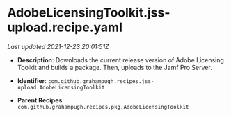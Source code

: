# AdobeLicensingToolkit.jss-upload.recipe.yaml

_Last updated 2021-12-23 20:01:51Z_

- **Description**: Downloads the current release version of Adobe Licensing Toolkit and builds a package. Then, uploads to the Jamf Pro Server.

- **Identifier**: `com.github.grahampugh.recipes.jss-upload.AdobeLicensingToolkit`

- **Parent Recipes**: `com.github.grahampugh.recipes.pkg.AdobeLicensingToolkit`
